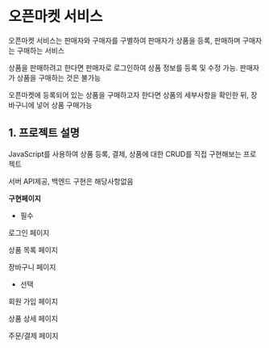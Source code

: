 # 오픈마켓 서비스
오픈마켓 서비스는 판매자와 구매자를 구별하여 판매자가 상품을 등록, 판매하며 구매자는 구매하는 서비스

상품을 판매하려고 한다면 판매자로 로그인하여 상품 정보를 등록 및 수정 가능. 판매자가 상품을 구매하는 것은 불가능

오픈마켓에 등록되어 있는 상품을 구매하고자 한다면 상품의 세부사항을 확인한 뒤, 장바구니에 넣어 상품 구매가능

## 1. 프로젝트 설명
JavaScript를 사용하여 상품 등록, 결제, 상품에 대한 CRUD를 직접 구현해보는 프로젝트

서버 API제공, 백엔드 구현은 해당사항없음

**구현페이지**
* 필수

로그인 페이지

상품 목록 페이지

장바구니 페이지
* 선택

회원 가입 페이지

상품 상세 페이지

주문/결제 페이지



